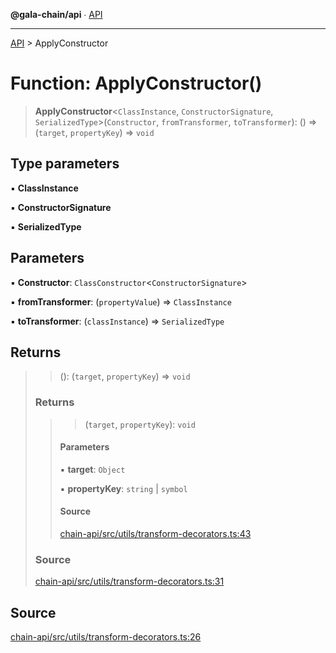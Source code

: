 **@gala-chain/api** ∙ [API](../exports.md)

***

[API](../exports.md) > ApplyConstructor

# Function: ApplyConstructor()

> **ApplyConstructor**\<`ClassInstance`, `ConstructorSignature`, `SerializedType`\>(`Constructor`, `fromTransformer`, `toTransformer`): () => (`target`, `propertyKey`) => `void`

## Type parameters

▪ **ClassInstance**

▪ **ConstructorSignature**

▪ **SerializedType**

## Parameters

▪ **Constructor**: `ClassConstructor`\<`ConstructorSignature`\>

▪ **fromTransformer**: (`propertyValue`) => `ClassInstance`

▪ **toTransformer**: (`classInstance`) => `SerializedType`

## Returns

> > (): (`target`, `propertyKey`) => `void`
>
> ### Returns
>
> > > (`target`, `propertyKey`): `void`
> >
> > #### Parameters
> >
> > ▪ **target**: `Object`
> >
> > ▪ **propertyKey**: `string` \| `symbol`
> >
> > #### Source
> >
> > [chain-api/src/utils/transform-decorators.ts:43](https://github.com/GalaChain/sdk/blob/bcbbb18/chain-api/src/utils/transform-decorators.ts#L43)
> >
>
> ### Source
>
> [chain-api/src/utils/transform-decorators.ts:31](https://github.com/GalaChain/sdk/blob/bcbbb18/chain-api/src/utils/transform-decorators.ts#L31)
>

## Source

[chain-api/src/utils/transform-decorators.ts:26](https://github.com/GalaChain/sdk/blob/bcbbb18/chain-api/src/utils/transform-decorators.ts#L26)
